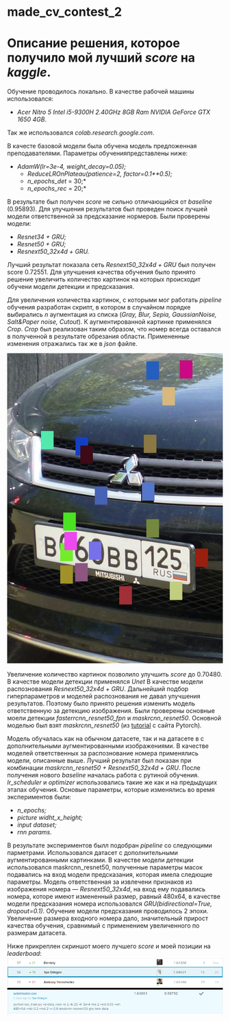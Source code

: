 # made_cv_contest_2
# Описание решения, которое получило мой лучший *score* на *kaggle*.

 Обучение проводилось локально. В качестве рабочей машины использовался:
  * *Acer Nitro 5 Intel i5-9300H 2.40GHz 8GB Ram NVIDIA GeForce GTX 1650 4GB*.

 Так же использовался *colab.research.google.com*.

 В качесте базовой модели была обучена модель предложенная преподавателями. Параметры обученияпредставлены ниже:

* *AdamW(lr=3e-4, weight_decay=0.05);*
  * *ReduceLROnPlateau(patience=2, factor=0.1**0.5);*
  * *n_epochs_det* = 30;*
  * *n_epochs_rec* = 20;*
 
 В результате был получен *score* не сильно отличающийся от *baseline* (0.95893). Для улучшения результатов был проведен поиск лучшей модели ответственной за предсказание нормеров. Были проверены модели:

 * *Resnet34 + GRU;*
 * *Resnet50 + GRU;*
 * *Resnext50_32x4d + GRU.*
 
 Лучший результат показала сеть *Resnext50_32x4d + GRU* был получен score 0.72551. Для улучшения качества обучения было принято решение увеличить количество картинок на которых происходит обучени модели детекции и предсказания.

 Для увеличения количества картинок, с которыми мог работать *pipeline* обучения разработан скрипт, в котором в случайном порядке выбирались *n* аугментация из списка (*Gray, Blur, Sepia, GaussianNoise, Salt&Paper noise, Cutout*). К аугментированной картинке применялся *Crop*. *Crop* был реализован таким образом, что номер всегда оставался в полученной в результате обрезания области. Примененные изменения отражались так же в *json* файле.
 
 ![](0_cutout.jpg)
 
 Увеличение количество картинок позволило улучшить *score* до 0.70480. В качестве модели детекции применялся *Unet* В качестве модели распознования *Resnext50_32x4d + GRU*. Дальнейший подбор гиперпараметров и моделей распознования не давал улучшения результатов. Поэтому было принято решения изменить модель ответственную за детекцию изображения. Были проверены основные моели детекции *fasterrcnn_resnet50_fpn* и *maskrcnn_resnet50*. Основной моделью был взят *maskrcnn_resnet50* (из [tutorial](https://pytorch.org/tutorials/intermediate/torchvision_tutorial.html) с сайта Pytorch).
  
  Модель обучалась как на обычном датасете, так и на датасете в с дополнительными аугментированными изображениями. В качестве моделей ответственных за распознование номера применялись модели, описанные выше. Лучший результат был показан при комбинации *maskrcnn_resnet50 + Resnext50_32x4d + GRU*. После получения нового *baseline* началась работа с рутиной обучения. *lr_scheduler* и *optimizer* использовались такие же как и на предыдущих этапах обучения. Основые параметры, которые изменялись во время экспериментов были:
  * *n_epochs;*
  * *picture widht_x_height;*
  * *input dataset;*
  * *rnn params.*
  
 В результате экспериментов былл подобран *pipeline* со следующими парметрами. Использовался датасет с дополнительными аугментированными картинками. В качестве модели детекции использовался maskrcnn_resnet50, полученные параметры масок подавались на вход модели предсказания, которая имела следющие параметры. Модель ответственная за извлечени признаков из изображения номера — *Resnext50_32x4d*, на вход ему подавались номера, которе имеют измененный размер, равный 480x64, в качестве модели предсказания номера использовался *GRU(bidirectional=True, dropout=0.1)*. Обучение модели предсказания проводилось 2 эпохи. Увеличение размера входного номера дало, значительный прирост качества обучения, сравнимый с применением увеличенного по размерам датасета.

 Ниже прикреплен скриншот моего лучшего *score* и моей позиции на *leaderboad*:
![](score.png)
